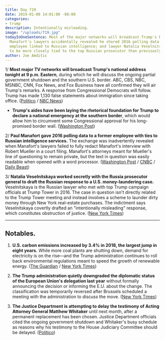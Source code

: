 ```yaml
---
title: Day 719
date: 2019-01-08 14:01:00 -08:00
categories:
- trump
description: Intentionally misleading.
image: "/uploads/719.jpg"
todayInOneSentence: Most of the major networks will broadcast Trump's border address;
  Manafort's lawyers accidentally revealed he shared 2016 polling data with a former
  employee linked to Russian intelligence; and lawyer Natalia Veselnitskaya was revealed
  to be more closely tied to the top Russian prosecutor than previously understood.
author: Joe Amditis
---
```


1/ **Most major TV networks will broadcast Trump's national address tonight at 9 p.m. Eastern**, during which he will discuss the ongoing partial government shutdown and the southern U.S. border. ABC, CBS, NBC, MSNBC, CNN, Fox News, and Fox Business have all confirmed they will air Trump's remarks. A response from Congressional Democrats will follow. Trump has made 1,130 false statements about immigration since taking office. ([Politico](https://www.politico.com/story/2019/01/07/major-networks-broadcast-trumps-shutdown-address-1086048) / [NBC News](https://www.nbcnews.com/politics/donald-trump/major-networks-will-carry-democratic-response-trump-immigration-speech-n956051))

* **Trump's aides have been laying the rhetorical foundation for Trump to declare a national emergency at the southern border**, which would allow him to circumvent some Congressional approval for his long-promised border wall. ([Washington Post](http://www.washingtonpost.com/politics/trump-lays-groundwork-for-national-emergency-as-officials-argue-border-is-in-crisis/2019/01/07/e0f9aa34-1299-11e9-b6ad-9cfd62dbb0a8_story.html))

2/ **Paul Manafort gave 2016 polling data to a former employee with ties to Russian intelligence services.** The exchange was inadvertently revealed when Manafort's lawyers failed to fully redact Manafort's interview with Robert Mueller in a court filing. Manafort's attorneys meant for Mueller's line of questioning to remain private, but the text in question was easily readable when opened with a word processor. ([Washington Post](http://www.washingtonpost.com/local/legal-issues/paul-manafort-shared-2016-polling-data-with-russian-employee-according-to-court-filing/2019/01/08/3f562ad8-12b0-11e9-803c-4ef28312c8b9_story.html) / [CNBC](https://www.cnbc.com/2019/01/08/mueller-accused-manafort-of-lying-about-sharing-polling-data-with-spy.html) / [Daily Beast](https://www.thedailybeast.com/manafort-suggests-he-gave-suspected-russian-spy-2016-polling-data))

3/ **Natalia Veselnitskaya worked secretly with the Russia prosecutor general to draft the Russian response to a U.S. money-laundering case.** Veselnitskaya is the Russian lawyer who met with top Trump campaign officials at Trump Tower in 2016. The case in question isn't directly related to the Trump Tower meeting and instead involves a scheme to launder dirty money through New York real-estate purchases. The indictment says Veselnitskaya covertly drafted an "intentionally misleading" response, which constitutes obstruction of justice. ([New York Times](https://www.nytimes.com/2019/01/08/nyregion/trump-tower-natalya-veselnitskaya-indictment.html))

---

## Notables.

1. **U.S. carbon emissions increased by 3.4% in 2018, the largest jump in eight years.** While more coal plants are shutting down, demand for electricity is on the rise—and the Trump administration continues to roll back environmental regulations meant to speed the growth of renewable energy. ([The Guardian](https://www.theguardian.com/environment/2019/jan/08/carbon-emissions-trump-agenda-climate-change) / [New York Times](https://www.nytimes.com/2019/01/08/climate/greenhouse-gas-emissions-increase.html))

2. **The Trump administration quietly downgraded the diplomatic status of the European Union's delegation last year** without formally announcing the decision or informing the E.U. about the change. The classification was temporarily reversed after Brussels scheduled a meeting with the administration to discuss the move. ([New York Times](https://www.nytimes.com/2019/01/08/world/europe/eu-us-diplomatic-status.html))

3. **The Justice Department is attempting to delay the testimony of Acting Attorney General Matthew Whitaker** until next month, after a permanent replacement has been chosen. Justice Department officials cited the ongoing government shutdown and Whitaker's busy schedule as reasons why his testimony to the House Judiciary Committee should be delayed. ([Politico](https://www.politico.com/story/2019/01/07/matthew-whitaker-testify-congress-doj-1086051))